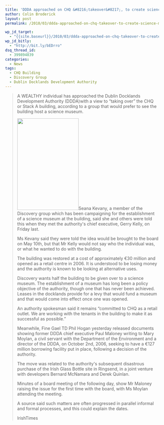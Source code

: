 ```yaml
---
title: 'DDDA approached on CHQ &#8216;takeover&#8217;, to create science museum'
author: Colin Broderick
layout: post
permalink: /2010/03/ddda-approached-on-chq-takeover-to-create-science-museum/

wp_jd_target:
  - "{{site.baseurl}}/2010/03/ddda-approached-on-chq-takeover-to-create-science-museum/"
wp_jd_bitly:
  - "http://bit.ly/bEDrro"
dsq_thread_id:
  - 399894839
categories:
  - News
tags:
  - CHQ Building
  - Discovery Group
  - Dublin Docklands Development Authority
---
```

> A WEALTHY individual has approached the Dublin Docklands Development Authority (DDDA)with a view to “taking over” the CHQ or Stack A building, according to a group that would prefer to see the building host a science museum.
> 
> [<img class="alignleft size-medium wp-image-503" title="CHQ Building - Docklands" src="{{site.baseurl}}/wp-content/uploads/2010/03/DSC_1705-201x300.jpg" alt="" width="201" height="300" />][1]Seana Kevany, a member of the Discovery group which has been campaigning for the establishment of a science museum at the building, said she and others were told this when they met the authority's chief executive, Gerry Kelly, on Friday last.
> 
> Ms Kevany said they were told the idea would be brought to the board on May 10th, but that Mr Kelly would not say who the individual was, or what he wanted to do with the building.
> 
> The building was restored at a cost of approximately €30 million and opened as a retail centre in 2006. It is understood to be losing money and the authority is known to be looking at alternative uses.
> 
> Discovery wants half the building to be given over to a science museum. The establishment of a museum has long been a policy objective of the authority, though one that has never been achieved. Leases in the docklands provide for a levy that would fund a museum and that would come into effect once one was opened.
> 
> An authority spokesman said it remains “committed to CHQ as a retail outlet. We are working with the tenants in the building to make it as successful as possible.”
> 
> Meanwhile, Fine Gael TD Phil Hogan yesterday released documents showing former DDDA chief executive Paul Maloney writing to Mary Moylan, a civil servant with the Department of the Environment and a director of the DDDA, on October 2nd, 2006, seeking to have a €127 million borrowing facility put in place, following a decision of the authority.
> 
> The move was related to the authority's subsequent disastrous purchase of the Irish Glass Bottle site in Ringsend, in a joint venture with developers Bernard McNamara and Derek Quinlan.
> 
> Minutes of a board meeting of the following day, show Mr Maloney raising the issue for the first time with the board, with Ms Moylan attending the meeting.
> 
> A source said such matters are often progressed in parallel informal and formal processes, and this could explain the dates.
> 
> IrishTimes



 [1]: {{site.baseurl}}/wp-content/uploads/2010/03/DSC_1705.jpg